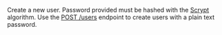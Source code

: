 Create a new user.
Password provided must be hashed with the [Scrypt](https://github.com/Tarsnap/scrypt) algorithm.
Use the [POST /users](https://appwrite.io/docs/server/users#usersCreate) endpoint to create users with a plain text password.
